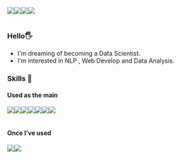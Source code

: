 <div align="left">
  
<div style="display:flex; flex-direction:row;">
    <a href="https://www.instagram.com/01j_kr/">
        <img src="https://img.shields.io/badge/Instagram-E4405F?style=for-the-badge&logo=Instagram&logoColor=white"> 
    </a>
    <a href="mailto:pej0918@ewhain.net">
        <img src="https://img.shields.io/badge/Gmail-EA4335?style=for-the-badge&logo=Gmail&logoColor=white"> 
    </a>
   <a href="https://pej2834.tistory.com">
        <img src="https://img.shields.io/badge/Tistory-000000?style=for-the-badge&logo=Tistory&logoColor=white"> 
    </a>
    <a href="https://chiseled-comet-16d.notion.site/441b2e2bbb1e4f0b95db04d3f1066b78?pvs=4">
        <img src="https://img.shields.io/badge/Notion-9999FF?style=for-the-badge&logo=Notion&logoColor=white"> 
    </a>
</div><br>
  
### Hello🖐️
* I'm dreaming of becoming a Data Scientist.
* I'm interested in NLP , Web Develop and Data Analysis.

    
### Skills 🔨
#### Used as the  main
<div style="display:flex; flex-direction:row;">
    <img src="https://img.shields.io/badge/python-3776AB?style=flat-square&logo=python&logoColor=white"> 
    <img src="https://img.shields.io/badge/Pytorch-EE4C2C?style=flat&logo=pytorch&logoColor=white"/>
    <img src="https://img.shields.io/badge/MySQL-4479A1?style=flat&logo=mysql&logoColor=white"/>
    <img src="https://img.shields.io/badge/html5-E34F26?style=flat-square&logo=html5&logoColor=white"> 
    <img src="https://img.shields.io/badge/css-1572B6?style=flat-square&logo=css3&logoColor=white"> 
    <img src="https://img.shields.io/badge/javascript-F7DF1E?style=flat-square&logo=javascript&logoColor=black"> 
    <img src="https://img.shields.io/badge/bootstrap-7952B3?style=flat-square&logo=bootstrap&logoColor=white">
</div><br>

#### Once I've used
<div style="display:flex; flex-direction:row;">
      <img src="https://img.shields.io/badge/Java-007396?style=for-the-badge&logo=Java&logoColor=white"> 
    <!--<img src="https://img.shields.io/badge/Gradle-02303A?style=for-the-badge&logo=gradle&logoColor=white"> -->
    <img src="https://img.shields.io/badge/oracle-F80000?style=for-the-badge&logo=oracle&logoColor=white"> 
</div><br>
</div>
